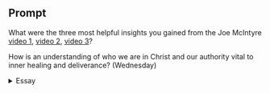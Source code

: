 ---
---

## Prompt

What were the three most helpful insights you gained from the Joe McIntyre
[video 1], [video 2], [video 3]?

How is an understanding of who we are in Christ and our authority vital to inner healing
and deliverance? (Wednesday)

[video 1]: https://www.youtube.com/watch?v=tlTvg66sGuA
[video 2]: https://www.youtube.com/watch?v=Tz04ajj6hbI
[video 3]: https://www.youtube.com/watch?v=8MqDchI8eiU

<details>
  <summary>Essay</summary>

  <p>
    These are the three insights I found helpful from Joe McIntyre’s videos: First, McIntyre correlates Christ’s death with our substitutional atonement, Christ’s resurrection with our union with Him, and Christ’s enthronement with our authority in Him help explain the stages of spiritual development and progression. Second, McIntyre quipped, “God gave us the written word to reveal the Living Word,” which help makes a linguistic and cognitive connection between the written and revealed forms of the Word. Lastly, McIntyre’s statement, “The glorification of the believer is the fruit of beholding the Christ enthroned,” puts in proper perspective that the exaltation of Jesus is the aim and pursuit of every believer to be salt and light of the world.
  </p>

  <blockquote>
    But of him are ye in Christ Jesus, who of God is made unto us wisdom, and righteousness, and sanctification, and redemption. (1Cor 1:30)
  </blockquote>

  <p>
    The juxtaposition of the knowledge of being in Christ and abiding in Christ is an abyss that requires the leap of faith. According to the scripture, we understand that if we are in Christ, the Lord is not only our healing and deliverance He is also our righteousness, peace, and joy (Rom 14:17). If we are in Christ, then “as he is, so are we in this world” (1 John 4:17); Jesus needed not to be healed from diseases nor delivered from demons, He is our Healer and our Deliverer (Ex 15:26; Ps 107:20). When the Lord commissioned the disciples, He declared, “All power is given unto me in heaven and in earth” (Mt 28:18) and sent the disciples to minister in His name to heal the sick and cast out devils (Mark 16:17-18). When we understand our position and authority in Christ, we are set free from the lies that bind us to the weakness of this mortality and walk in liberty (1Cor 15:53-54; 2Cor 5:4; Ps 119:45). The question remains, how do I know I’m abiding in Christ? The Lord’s response to our prayers is the affirmation of Christ in us, “If ye abide in me, and my words abide in you, ye shall ask what ye will, and it shall be done unto you” (Jn 15:7).
  </p>

  <samp>100</samp>
</details>
